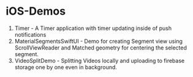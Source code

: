 # iOS-Demos

1. Timer - A Timer application with timer updating inside of push notifications
2. MaterialSegmentsSwiftUI - Demo for creating Segment view using ScrollViewReader and Matched geometry for centering the selected segment.
3. VideoSplitDemo - Splitting Videos locally and uploading to firebase storage one by one even in background.
